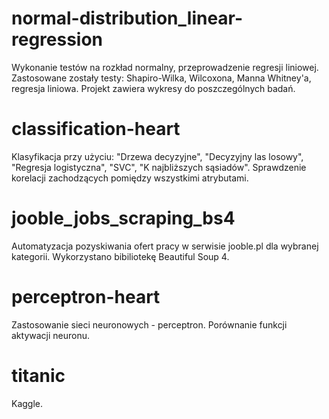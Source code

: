 # normal-distribution_linear-regression
Wykonanie testów na rozkład normalny, przeprowadzenie regresji liniowej.
Zastosowane zostały testy: Shapiro-Wilka, Wilcoxona, Manna Whitney'a, regresja liniowa.
Projekt zawiera wykresy do poszczególnych badań.

# classification-heart
Klasyfikacja przy użyciu: "Drzewa decyzyjne", "Decyzyjny las losowy", "Regresja logistyczna", "SVC", "K najbliższych sąsiadów".
Sprawdzenie korelacji zachodzących pomiędzy wszystkimi atrybutami.

# jooble_jobs_scraping_bs4
Automatyzacja pozyskiwania ofert pracy w serwisie jooble.pl dla wybranej kategorii. Wykorzystano bibiliotekę Beautiful Soup 4.

# perceptron-heart
Zastosowanie sieci neuronowych - perceptron. Porównanie funkcji aktywacji neuronu.
# titanic
Kaggle.
